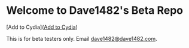 # Welcome to Dave1482's Beta Repo

[Add to Cydia](<a href="cydia://url/https://cydia.saurik.com/api/share#?source=https://beta.dave1482.com/" class="btn btn-github"><span class="icon"></span>Add to Cydia</a>)

This is for beta testers only. Email dave1482@dave1482.com.
